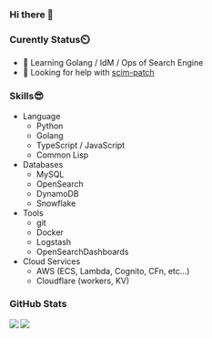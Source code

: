 ### Hi there 👋

### Curently Status⏲️
- 🌱 Learning Golang / IdM / Ops of Search Engine
- 🤔 Looking for help with [scim-patch](https://github.com/ivixvi/scim-patch)

### Skills😎
- Language
  - Python
  - Golang
  - TypeScript / JavaScript
  - Common Lisp
- Databases
  - MySQL
  - OpenSearch
  - DynamoDB
  - Snowflake
- Tools
  - git
  - Docker
  - Logstash
  - OpenSearchDashboards
- Cloud Services
  - AWS (ECS, Lambda, Cognito, CFn, etc...)
  - Cloudflare (workers, KV)

### GitHub Stats
<a href="https://github.com/anuraghazra/github-readme-stats">
  <img align="left" src="https://github-readme-stats.vercel.app/api?username=ivixvi&count_private=true&show_icons=true" />
</a>
<a href="https://github.com/anuraghazra/github-readme-stats">
  <img align="left" src="https://github-readme-stats.vercel.app/api/top-langs/?username=ivixvi" />
</a>
